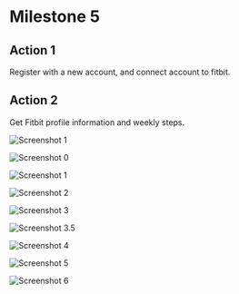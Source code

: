 # Milestone 5

## Action 1
Register with a new account, and connect account to fitbit.

## Action 2
Get Fitbit profile information and weekly steps.

![Screenshot 1](/milestone5/)

![Screenshot 0](/milestone5/7.png)

![Screenshot 1](/milestone5/6.png)

![Screenshot 2](/milestone5/5.png)

![Screenshot 3](/milestone5/4.png)

![Screenshot 3.5](/milestone5/3.png)

![Screenshot 4](/milestone5/3.5.png)

![Screenshot 5](/milestone5/2.png)

![Screenshot 6](/milestone5/1.png)

